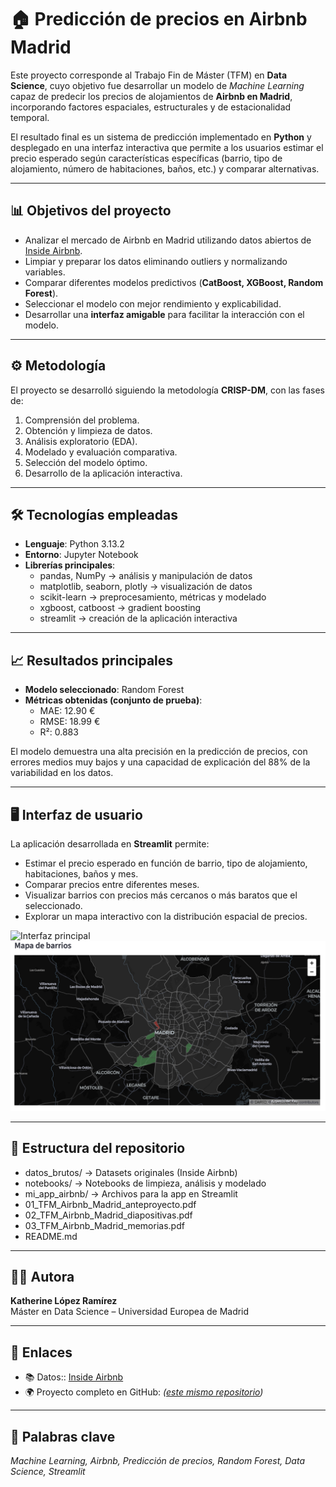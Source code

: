 # 🏠 Predicción de precios en Airbnb Madrid

Este proyecto corresponde al Trabajo Fin de Máster (TFM) en **Data Science**, cuyo objetivo fue desarrollar un modelo de *Machine Learning* capaz de predecir los precios de alojamientos de **Airbnb en Madrid**, incorporando factores espaciales, estructurales y de estacionalidad temporal.  

El resultado final es un sistema de predicción implementado en **Python** y desplegado en una interfaz interactiva que permite a los usuarios estimar el precio esperado según características específicas (barrio, tipo de alojamiento, número de habitaciones, baños, etc.) y comparar alternativas.

---

## 📊 Objetivos del proyecto
- Analizar el mercado de Airbnb en Madrid utilizando datos abiertos de [Inside Airbnb](http://insideairbnb.com/).
- Limpiar y preparar los datos eliminando outliers y normalizando variables.
- Comparar diferentes modelos predictivos (**CatBoost, XGBoost, Random Forest**).
- Seleccionar el modelo con mejor rendimiento y explicabilidad.
- Desarrollar una **interfaz amigable** para facilitar la interacción con el modelo.

---

## ⚙️ Metodología
El proyecto se desarrolló siguiendo la metodología **CRISP-DM**, con las fases de:
1. Comprensión del problema.  
2. Obtención y limpieza de datos.  
3. Análisis exploratorio (EDA).  
4. Modelado y evaluación comparativa.  
5. Selección del modelo óptimo.  
6. Desarrollo de la aplicación interactiva.  

---

## 🛠️ Tecnologías empleadas
- **Lenguaje**: Python 3.13.2  
- **Entorno**: Jupyter Notebook  
- **Librerías principales**:
  - pandas, NumPy → análisis y manipulación de datos  
  - matplotlib, seaborn, plotly → visualización de datos  
  - scikit-learn → preprocesamiento, métricas y modelado  
  - xgboost, catboost → gradient boosting  
  - streamlit → creación de la aplicación interactiva  

---

## 📈 Resultados principales
- **Modelo seleccionado**: Random Forest  
- **Métricas obtenidas (conjunto de prueba)**:  
  - MAE: 12.90 €  
  - RMSE: 18.99 €  
  - R²: 0.883  

El modelo demuestra una alta precisión en la predicción de precios, con errores medios muy bajos y una capacidad de explicación del 88% de la variabilidad en los datos.

---

## 🖥️ Interfaz de usuario
La aplicación desarrollada en **Streamlit** permite:  
- Estimar el precio esperado en función de barrio, tipo de alojamiento, habitaciones, baños y mes.  
- Comparar precios entre diferentes meses.  
- Visualizar barrios con precios más cercanos o más baratos que el seleccionado.  
- Explorar un mapa interactivo con la distribución espacial de precios.

![Interfaz principal](./imagenes/interfaz_prediccion.png)  
![Mapa de barrios](./imagenes/mapa_barrios.png)  

---

## 📂 Estructura del repositorio

- datos_brutos/               → Datasets originales (Inside Airbnb)
- notebooks/                  → Notebooks de limpieza, análisis y modelado
- mi_app_airbnb/              → Archivos para la app en Streamlit
- 01_TFM_Airbnb_Madrid_anteproyecto.pdf
- 02_TFM_Airbnb_Madrid_diapositivas.pdf
- 03_TFM_Airbnb_Madrid_memorias.pdf
- README.md                   

---

## 👩‍💻 Autora
**Katherine López Ramírez**  
Máster en Data Science – Universidad Europea de Madrid  

---

## 🔗 Enlaces
- 📚 Datos:: [Inside Airbnb](http://insideairbnb.com/get-the-data/)  
- 🌍 Proyecto completo en GitHub: *([este mismo repositorio](https://github.com/kathe-Lopez/TFM-Airbnb-Madrid))*  

---

## 📌 Palabras clave
*Machine Learning, Airbnb, Predicción de precios, Random Forest, Data Science, Streamlit*
